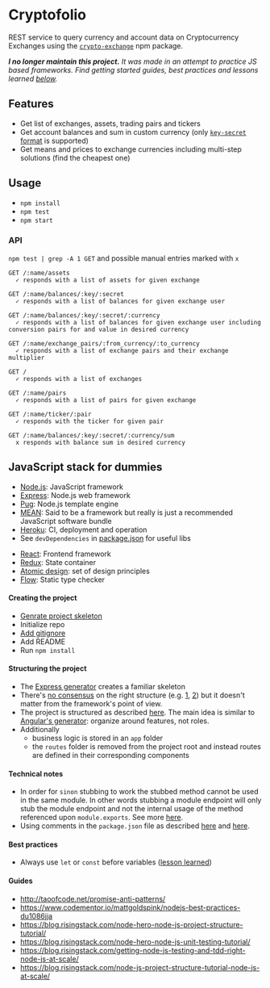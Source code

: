 # Cryptofolio

REST service to query currency and account data on Cryptocurrency Exchanges using the [`crypto-exchange`](https://www.npmjs.com/package/crypto-exchange) npm package.

*__I no longer maintain this project.__ It was made in an attempt to practice JS based frameworks. Find getting started guides, best practices and lessons learned [below](#javascript-stack-for-dummies).*

## Features

- Get list of exchanges, assets, trading pairs and tickers
- Get account balances and sum in custom currency (only [`key-secret` format](https://www.npmjs.com/package/crypto-exchange#authenticated-methods) is supported)
- Get means and prices to exchange currencies including multi-step solutions (find the cheapest one)

## Usage

- `npm install`
- `npm test`
- `npm start`

### API

`npm test | grep -A 1 GET` and possible manual entries marked with `x`

```
GET /:name/assets
  ✓ responds with a list of assets for given exchange

GET /:name/balances/:key/:secret
  ✓ responds with a list of balances for given exchange user

GET /:name/balances/:key/:secret/:currency
  ✓ responds with a list of balances for given exchange user including conversion pairs for and value in desired currency

GET /:name/exchange_pairs/:from_currency/:to_currency
  ✓ responds with a list of exchange pairs and their exchange multiplier

GET /
  ✓ responds with a list of exchanges

GET /:name/pairs
  ✓ responds with a list of pairs for given exchange

GET /:name/ticker/:pair
  ✓ responds with the ticker for given pair

GET /:name/balances/:key/:secret/:currency/sum
  x responds with balance sum in desired currency
```

## JavaScript stack for dummies

- [Node.js](https://nodejs.org/en/): JavaScript framework
- [Express](http://expressjs.com/): Node.js web framework
- [Pug](https://github.com/pugjs/pug): Node.js template engine
- [MEAN](http://mean.io/): Said to be a framework but really is just a recommended JavaScript software bundle
- [Heroku](https://devcenter.heroku.com/articles/getting-started-with-nodejs#introduction): CI, deployment and operation
- See `devDependencies` in [package.json](package.json) for useful libs
<!-- space fix -->

- [React](https://reactjs.org/): Frontend framework
- [Redux](https://redux.js.org/): State container
- [Atomic design](http://bradfrost.com/blog/post/atomic-web-design/): set of design principles
- [Flow](https://flow.org/): Static type checker

#### Creating the project
- [Genrate project skeleton](http://expressjs.com/en/starter/generator.html)
- Initialize repo
- [Add gitignore](https://github.com/github/gitignore/blob/master/Node.gitignore)
- Add README
- Run `npm install`

#### Structuring the project
- The [Express generator](http://expressjs.com/en/starter/generator.html) creates a familiar skeleton
- There's [no consensus](https://stackoverflow.com/a/47945694/2771889) on the right structure (e.g. [1](https://www.infoworld.com/article/3204205/node-js/7-keys-to-structuring-your-nodejs-app.html), [2](https://blog.risingstack.com/node-hero-node-js-project-structure-tutorial/)) but it doesn't matter from the framework's point of view.
- The project is structured as described [here](https://blog.risingstack.com/node-hero-node-js-project-structure-tutorial/). The main idea is similar to [Angular's generator](https://github.com/angular/angular-cli#generating-components-directives-pipes-and-services): organize around features, not roles.
- Additionally
  - business logic is stored in an `app` folder
  - the `routes` folder is removed from the project root and instead routes are defined in their corresponding components

#### Technical notes
- In order for `sinon` stubbing to work the stubbed method cannot be used in the same module. In other words stubbing a module endpoint will only stub the module endpoint and not the internal usage of the method referenced upon `module.exports`. See more [here](https://stackoverflow.com/a/47949094/2771889).
- Using comments in the `package.json` file as described [here](https://stackoverflow.com/a/14221781/2771889) and [here](https://stackoverflow.com/questions/14221579/how-do-i-add-comments-to-package-json-for-npm-install/14221781#comment50530934_14221781).

#### Best practices
- Always use `let` or `const` before variables ([lesson learned](https://stackoverflow.com/questions/1470488/what-is-the-purpose-of-the-var-keyword-and-when-to-use-it-or-omit-it/48016128#48016128))

#### Guides
- http://taoofcode.net/promise-anti-patterns/
- https://www.codementor.io/mattgoldspink/nodejs-best-practices-du1086jja
- https://blog.risingstack.com/node-hero-node-js-project-structure-tutorial/
- https://blog.risingstack.com/node-hero-node-js-unit-testing-tutorial/
- https://blog.risingstack.com/getting-node-js-testing-and-tdd-right-node-js-at-scale/
- https://blog.risingstack.com/node-js-project-structure-tutorial-node-js-at-scale/
